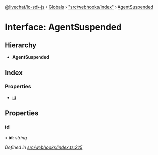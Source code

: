 [@livechat/lc-sdk-js](../README.md) › [Globals](../globals.md) › ["src/webhooks/index"](../modules/_src_webhooks_index_.md) › [AgentSuspended](_src_webhooks_index_.agentsuspended.md)

# Interface: AgentSuspended

## Hierarchy

* **AgentSuspended**

## Index

### Properties

* [id](_src_webhooks_index_.agentsuspended.md#id)

## Properties

###  id

• **id**: *string*

*Defined in [src/webhooks/index.ts:235](https://github.com/livechat/lc-sdk-js/blob/efba8ac/src/webhooks/index.ts#L235)*
